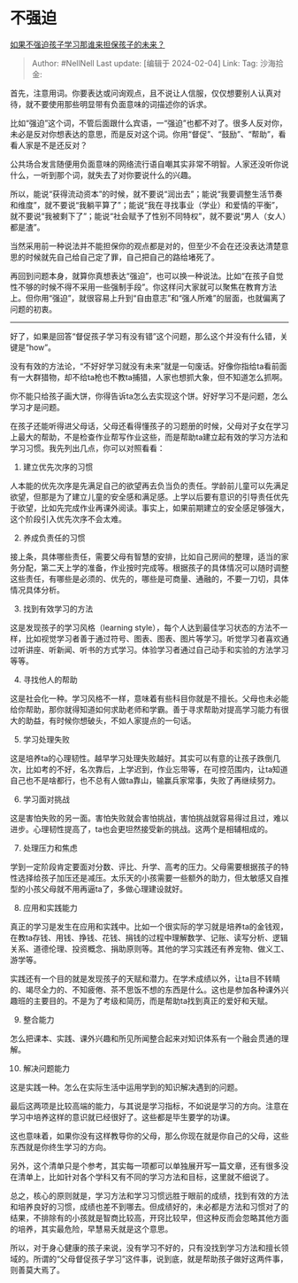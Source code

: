 # 不强迫

[如果不强迫孩子学习那谁来担保孩子的未来？](https://www.zhihu.com/question/405617919/answer/3386595346)

> Author: #NellNell
> Last update: [编辑于 2024-02-04]
> Link:
> Tag:
> 沙海拾金:

首先，注意用词。你要表达或问询观点，且不说让人信服，仅仅想要别人认真对待，就不要使用那些明显带有负面意味的词描述你的诉求。

比如“强迫”这个词，不管后面跟什么宾语，一“强迫”也都不对了。很多人反对你，未必是反对你想表达的意思，而是反对这个词。你用“督促”、“鼓励”、“帮助”，看看人家是不是还反对？

公共场合发言随便用负面意味的网络流行语自嘲其实非常不明智。人家还没听你说什么，一听到那个词，就失去了对你要说什么的兴趣。

所以，能说“获得流动资本”的时候，就不要说“润出去”；能说“我要调整生活节奏和维度”，就不要说“我躺平算了”；能说“我在寻找事业（学业）和爱情的平衡”，就不要说“我被剩下了”；能说“社会赋予了性别不同特权”，就不要说“男人（女人）都是渣”。

当然采用前一种说法并不能担保你的观点都是对的，但至少不会在还没表达清楚意思的时候就先自己给自己定了罪，自己把自己的路给堵死了。

再回到问题本身，就算你真想表达“强迫”，也可以换一种说法。比如“在孩子自觉性不够的时候不得不采用一些强制手段”。你这样问大家就可以聚焦在教育方法上。但你用“强迫”，就很容易上升到“自由意志”和“强人所难”的层面，也就偏离了问题的初衷。

---

好了，如果是回答“督促孩子学习有没有错”这个问题，那么这个并没有什么错，关键是“how”。

没有有效的方法论，“不好好学习就没有未来”就是一句废话。好像你指给ta看前面有一大群猎物，却不给ta枪也不教ta捕猎，人家也想抓大象，但不知道怎么抓啊。

你不能只给孩子画大饼，你得告诉ta怎么去实现这个饼。好好学习不是问题，怎么学习才是问题。

在孩子还能听得进父母话，父母还看得懂孩子的习题册的时候，父母对子女在学习上最大的帮助，不是检查作业帮写作业这些，而是帮助ta建立起有效的学习方法和学习习惯。我先列出几点，你可以对照看看：

1. 建立优先次序的习惯

人本能的优先次序是先满足自己的欲望再去负当负的责任。学龄前儿童可以先满足欲望，但那是为了建立儿童的安全感和满足感。上学以后要有意识的引导责任优先于欲望，比如先完成作业再课外阅读。事实上，如果前期建立的安全感足够强大，这个阶段引入优先次序不会太难。

2. 养成负责任的习惯

接上条，具体哪些责任，需要父母有智慧的安排，比如自己房间的整理，适当的家务分配，第二天上学的准备，作业按时完成等。根据孩子的具体情况可以随时调整这些责任，有哪些是必须的、优先的，哪些是可商量、通融的，不要一刀切，具体情况具体分析。

3. 找到有效学习的方法

这是发现孩子的学习风格（learning style），每个人达到最佳学习状态的方法不一样，比如视觉学习者善于通过符号、图表、图表、图片等学习。听觉学习者喜欢通过听讲座、听新闻、听书的方式学习。体验学习者通过自己动手和实验的方法学习等等。

4. 寻找他人的帮助

这是社会化一种。学习风格不一样，意味着有些科目你就是不擅长。父母也未必能给你帮助，那你就得知道如何求助老师和学霸。善于寻求帮助对提高学习能力有很大的助益，有时候你想破头，不如人家提点的一句话。

5. 学习处理失败

这是培养ta的心理韧性。越早学习处理失败越好。其实可以有意的让孩子跌倒几次，比如考的不好，名次靠后，上学迟到，作业忘带等，在可控范围内，让ta知道自己也不是啥都行，也不总有人做ta靠山，输赢兵家常事，失败了再继续努力。

6. 学习面对挑战

这是害怕失败的另一面。害怕失败就会害怕挑战，害怕挑战就容易得过且过，难以进步。心理韧性提高了，ta也会更坦然接受新的挑战。这两个是相辅相成的。

7. 处理压力和焦虑

学到一定阶段肯定要面对分数、评比、升学、高考的压力。父母需要根据孩子的特性选择给孩子加压还是减压。太乐天的小孩需要一些额外的助力，但太敏感又自推型的小孩父母就不用再逼ta了，多做心理建设就好。

8. 应用和实践能力

真正的学习是发生在应用和实践中。比如一个很实际的学习就是培养ta的金钱观，在教ta存钱、用钱、挣钱、花钱、捐钱的过程中理解数学、记账、读写分析、逻辑关系、道德伦理、投资概念、捐助原则等。其他的学习实践还有养宠物、做义工、游学等。

实践还有一个目的就是发现孩子的天赋和潜力。在学术成绩以外，让ta目不转睛的、竭尽全力的、不知疲倦、茶不思饭不想的东西是什么。这也是参加各种课外兴趣班的主要目的。不是为了考级和简历，而是帮助ta找到真正的爱好和天赋。

9. 整合能力

怎么把课本、实践、课外兴趣和所见所闻整合起来对知识体系有一个融会贯通的理解。

10. 解决问题能力

这是实践一种。怎么在实际生活中运用学到的知识解决遇到的问题。

最后这两项是比较高端的能力，与其说是学习指标，不如说是学习的方向。注意在学习中培养这样的意识就已经很好了。这些都是毕生要学的功课。

这也意味着，如果你没有这样教导你的父母，那么你现在就是你自己的父母，这些东西就是你终生学习的方向。

另外，这个清单只是个参考，其实每一项都可以单独展开写一篇文章，还有很多没在清单上，比如针对各个学科又有不同的学习方法和目标，这里就不细说了。

总之，核心的原则就是，学习方法和学习习惯远胜于眼前的成绩，找到有效的方法和培养良好的习惯，成绩也差不到哪去。但成绩好的，未必都是方法和习惯对了的结果，不排除有的小孩就是智商比较高，开窍比较早，但这种反而会忽略其他方面的培养，其实最危险，早慧易夭就是这个意思。

所以，对于身心健康的孩子来说，没有学习不好的，只有没找到学习方法和擅长领域的。所谓的“父母督促孩子学习”这件事，说到底，就是帮助孩子做好这两件事，则善莫大焉了。
